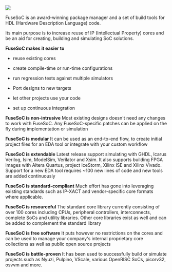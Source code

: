 ![](logo4.png)

FuseSoC is an award-winning package manager and a set of build tools for HDL (Hardware Description Language) code.

Its main purpose is to increase reuse of IP (Intellectual Property) cores and be an aid for creating, building and simulating SoC solutions.

**FuseSoC makes it easier to**

- reuse existing cores

- create compile-time or run-time configurations

- run regression tests against multiple simulators

- Port designs to new targets

- let other projects use your code

- set up continuous integration 

**FuseSoC is non-intrusive** Most existing designs doesn't need any changes to work with FuseSoC. Any FuseSoC-specific patches can be applied on the fly during implementation or simulation

**FuseSoC is modular** It can be used as an end-to-end flow, to create initial project files for an EDA tool or integrate with your custom workflow

**FuseSoC is extendable** Latest release support simulating with GHDL, Icarus Verilog, Isim, ModelSim, Verilator and Xsim. It also supports building FPGA images with Altera Quartus, project IceStorm, Xilinx ISE and Xilinx Vivado. Support for a new EDA tool requires ~100 new lines of code and new tools are added continuously

**FuseSoC is standard-compliant** Much effort has gone into leveraging existing standards such as IP-XACT and vendor-specific core formats where applicable.

**FuseSoC is resourceful** The standard core library currently consisting of over 100 cores including CPUs, peripheral controllers, interconnects, complete SoCs and utility libraries. Other core libraries exist as well and can be added to complement the standard library

**FuseSoC is free software** It puts however no restrictions on the cores and can be used to manage your company's internal proprietary core collections as well as public open source projects

**FuseSoC is battle-proven** It has been used to successfully build or simulate projects such as Nyuzi, Pulpino, VScale, various OpenRISC SoCs, picorv32, osvvm and more.
